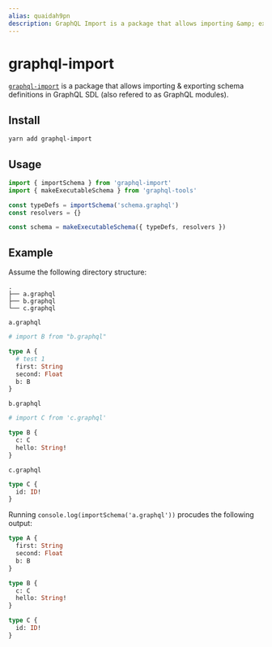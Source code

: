 ```yaml
---
alias: quaidah9pn
description: GraphQL Import is a package that allows importing &amp; exporting schema definitions in GraphQL SDL (also refered to as GraphQL modules).
---
```


# graphql-import

[`graphql-import`](https://github.com/graphcool/graphql-import) is a package that allows importing &amp; exporting schema definitions in GraphQL SDL (also refered to as GraphQL modules).

## Install

```sh
yarn add graphql-import
```

## Usage

```ts
import { importSchema } from 'graphql-import'
import { makeExecutableSchema } from 'graphql-tools'

const typeDefs = importSchema('schema.graphql')
const resolvers = {}

const schema = makeExecutableSchema({ typeDefs, resolvers })
```

## Example

Assume the following directory structure:

```
.
├── a.graphql
├── b.graphql
└── c.graphql
```

`a.graphql`

```graphql
# import B from "b.graphql"

type A {
  # test 1
  first: String
  second: Float
  b: B
}
```

`b.graphql`

```graphql
# import C from 'c.graphql'

type B {
  c: C
  hello: String!
}
```

`c.graphql`

```graphql
type C {
  id: ID!
}
```

Running `console.log(importSchema('a.graphql'))` procudes the following output:

```graphql
type A {
  first: String
  second: Float
  b: B
}

type B {
  c: C
  hello: String!
}

type C {
  id: ID!
}
```
